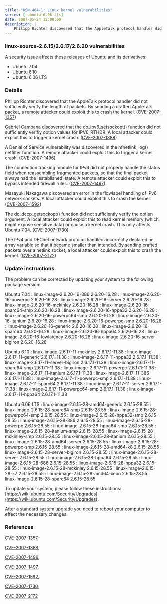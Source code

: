 ```yaml
---
title: "USN-464-1: Linux kernel vulnerabilities"
series: [ ubuntu-6.06-lts]
date: 2007-05-24 12:00:00
description: |
    Philipp Richter discovered that the AppleTalk protocol handler did not sufficiently verify the length of packets. By sending a crafted AppleTalk packet, a remote attacker could exploit this to crash the kernel. ([CVE-2007-1357](http://people.ubuntu.com/~ubuntu-security/cve/CVE-2007-1357))
--- 
```

 
### linux-source-2.6.15/2.6.17/2.6.20 vulnerabilities

A security issue affects these releases of Ubuntu and its derivatives:

* Ubuntu 7.04
* Ubuntu 6.10
* Ubuntu 6.06 LTS

### Details

Philipp Richter discovered that the AppleTalk protocol handler did not sufficiently verify the length of packets. By sending a crafted AppleTalk packet, a remote attacker could exploit this to crash the kernel. ([CVE-2007-1357](http://people.ubuntu.com/~ubuntu-security/cve/CVE-2007-1357))

Gabriel Campana discovered that the do_ipv6_setsockopt() function did not sufficiently verifiy option values for IPV6_RTHDR. A local attacker could exploit this to trigger a kernel crash. ([CVE-2007-1388](http://people.ubuntu.com/~ubuntu-security/cve/CVE-2007-1388))

A Denial of Service vulnerability was discovered in the nfnetlink_log() netfilter function. A remote attacker could exploit this to trigger a kernel crash. ([CVE-2007-1496](http://people.ubuntu.com/~ubuntu-security/cve/CVE-2007-1496))

The connection tracking module for IPv6 did not properly handle the status field when reassembling fragmented packets, so that the final packet always had the &#39;established&#39; state. A remote attacker could exploit this to bypass intended firewall rules. ([CVE-2007-1497](http://people.ubuntu.com/~ubuntu-security/cve/CVE-2007-1497))

Masayuki Nakagawa discovered an error in the flowlabel handling of IPv6 network sockets. A local attacker could exploit this to crash the kernel. ([CVE-2007-1592](http://people.ubuntu.com/~ubuntu-security/cve/CVE-2007-1592))

The do_dccp_getsockopt() function did not sufficiently verify the optlen argument. A local attacker could exploit this to read kernel memory (which might expose sensitive data) or cause a kernel crash. This only affects Ubuntu 7.04. ([CVE-2007-1730](http://people.ubuntu.com/~ubuntu-security/cve/CVE-2007-1730))

The IPv4 and DECnet network protocol handlers incorrectly declared an array variable so that it became smaller than intended. By sending crafted packets over a netlink socket, a local attacker could exploit this to crash the kernel. ([CVE-2007-2172](http://people.ubuntu.com/~ubuntu-security/cve/CVE-2007-2172))

### Update instructions

The problem can be corrected by updating your system to the following package version:

Ubuntu 7.04
 : linux-image-2.6.20-16-386 <span>2.6.20-16.28</span>
 : linux-image-2.6.20-16-powerpc <span>2.6.20-16.28</span>
 : linux-image-2.6.20-16-server <span>2.6.20-16.28</span>
 : linux-image-2.6.20-16-mckinley <span>2.6.20-16.28</span>
 : linux-image-2.6.20-16-sparc64-smp <span>2.6.20-16.28</span>
 : linux-image-2.6.20-16-hppa32 <span>2.6.20-16.28</span>
 : linux-image-2.6.20-16-powerpc64-smp <span>2.6.20-16.28</span>
 : linux-image-2.6.20-16-itanium <span>2.6.20-16.28</span>
 : linux-image-2.6.20-16-powerpc-smp <span>2.6.20-16.28</span>
 : linux-image-2.6.20-16-generic <span>2.6.20-16.28</span>
 : linux-image-2.6.20-16-sparc64 <span>2.6.20-16.28</span>
 : linux-image-2.6.20-16-hppa64 <span>2.6.20-16.28</span>
 : linux-image-2.6.20-16-lowlatency <span>2.6.20-16.28</span>
 : linux-image-2.6.20-16-server-bigiron <span>2.6.20-16.28</span>

Ubuntu 6.10
 : linux-image-2.6.17-11-mckinley <span>2.6.17.1-11.38</span>
 : linux-image-2.6.17-11-generic <span>2.6.17.1-11.38</span>
 : linux-image-2.6.17-11-hppa32 <span>2.6.17.1-11.38</span>
 : linux-image-2.6.17-11-server-bigiron <span>2.6.17.1-11.38</span>
 : linux-image-2.6.17-11-sparc64-smp <span>2.6.17.1-11.38</span>
 : linux-image-2.6.17-11-powerpc <span>2.6.17.1-11.38</span>
 : linux-image-2.6.17-11-itanium <span>2.6.17.1-11.38</span>
 : linux-image-2.6.17-11-386 <span>2.6.17.1-11.38</span>
 : linux-image-2.6.17-11-powerpc-smp <span>2.6.17.1-11.38</span>
 : linux-image-2.6.17-11-sparc64 <span>2.6.17.1-11.38</span>
 : linux-image-2.6.17-11-server <span>2.6.17.1-11.38</span>
 : linux-image-2.6.17-11-powerpc64-smp <span>2.6.17.1-11.38</span>
 : linux-image-2.6.17-11-hppa64 <span>2.6.17.1-11.38</span>

Ubuntu 6.06 LTS
 : linux-image-2.6.15-28-amd64-generic <span>2.6.15-28.55</span>
 : linux-image-2.6.15-28-sparc64-smp <span>2.6.15-28.55</span>
 : linux-image-2.6.15-28-powerpc64-smp <span>2.6.15-28.55</span>
 : linux-image-2.6.15-28-hppa32-smp <span>2.6.15-28.55</span>
 : linux-image-2.6.15-28-386 <span>2.6.15-28.55</span>
 : linux-image-2.6.15-28-powerpc <span>2.6.15-28.55</span>
 : linux-image-2.6.15-28-hppa64-smp <span>2.6.15-28.55</span>
 : linux-image-2.6.15-28-itanium-smp <span>2.6.15-28.55</span>
 : linux-image-2.6.15-28-mckinley-smp <span>2.6.15-28.55</span>
 : linux-image-2.6.15-28-itanium <span>2.6.15-28.55</span>
 : linux-image-2.6.15-28-amd64-server <span>2.6.15-28.55</span>
 : linux-image-2.6.15-28-powerpc-smp <span>2.6.15-28.55</span>
 : linux-image-2.6.15-28-amd64-k8 <span>2.6.15-28.55</span>
 : linux-image-2.6.15-28-server-bigiron <span>2.6.15-28.55</span>
 : linux-image-2.6.15-28-server <span>2.6.15-28.55</span>
 : linux-image-2.6.15-28-hppa64 <span>2.6.15-28.55</span>
 : linux-image-2.6.15-28-686 <span>2.6.15-28.55</span>
 : linux-image-2.6.15-28-hppa32 <span>2.6.15-28.55</span>
 : linux-image-2.6.15-28-mckinley <span>2.6.15-28.55</span>
 : linux-image-2.6.15-28-k7 <span>2.6.15-28.55</span>
 : linux-image-2.6.15-28-amd64-xeon <span>2.6.15-28.55</span>
 : linux-image-2.6.15-28-sparc64 <span>2.6.15-28.55</span>

To update your system, please follow these instructions: [https://wiki.ubuntu.com/Security/Upgrades](https://wiki.ubuntu.com/Security/Upgrades).

After a standard system upgrade you need to reboot your computer to effect the necessary changes.

### References

 [CVE-2007-1357](http://people.ubuntu.com/~ubuntu-security/cve/CVE-2007-1357), 

 [CVE-2007-1388](http://people.ubuntu.com/~ubuntu-security/cve/CVE-2007-1388), 

 [CVE-2007-1496](http://people.ubuntu.com/~ubuntu-security/cve/CVE-2007-1496), 

 [CVE-2007-1497](http://people.ubuntu.com/~ubuntu-security/cve/CVE-2007-1497), 

 [CVE-2007-1592](http://people.ubuntu.com/~ubuntu-security/cve/CVE-2007-1592), 

 [CVE-2007-1730](http://people.ubuntu.com/~ubuntu-security/cve/CVE-2007-1730), 

 [CVE-2007-2172](http://people.ubuntu.com/~ubuntu-security/cve/CVE-2007-2172)
 
